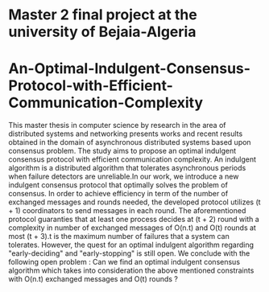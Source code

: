 # Master 2 final project at the university of Bejaia-Algeria

# An-Optimal-Indulgent-Consensus-Protocol-with-Efficient-Communication-Complexity
This master thesis in computer science by research in the area of distributed systems and networking presents works and 
recent results obtained in the domain of asynchronous distributed systems based upon consensus problem. The study aims to 
propose an optimal indulgent consensus protocol with efficient communication complexity. An indulgent algorithm is a 
distributed algorithm that tolerates asynchronous periods when failure detectors are unreliable.In our work, we introduce a
new indulgent consensus protocol that optimally solves the problem of consensus. In order to achieve efficiency in term of
the number of exchanged messages and rounds needed, the developed protocol utilizes (t + 1) coordinators to send messages
in each round. The aforementioned protocol guaranties that at least one process decides at (t + 2) round with a complexity 
in number of exchanged messages of O(n.t) and O(t) rounds at most (t + 3).t is the maximum number of failures that a system
can tolerates.
However, the quest for an optimal indulgent algorithm regarding "early-deciding" and "early-stopping" is still open. We 
conclude with the following open problem : Can we find an optimal indulgent consensus algorithm which takes into consideration 
the above mentioned constraints with O(n.t) exchanged messages and O(t) rounds ?
